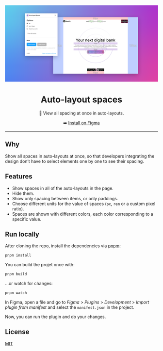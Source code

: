 ![Cover](./assets/cover.png)

<div align="center">

# Auto-layout spaces

👀 View all spacing at once in auto-layouts.

➡️ [Install on Figma](https://www.figma.com/community/plugin/1141632283161323116/Auto-layout-Spaces)

</div>

---

## Why

Show all spaces in auto-layouts at once, so that developers integrating the design don’t have to select elements one by one to see their spacing.

## Features

- Show spaces in all of the auto-layouts in the page.
- Hide them.
- Show only spacing between items, or only paddings.
- Choose different units for the value of spaces (`px`, `rem` or a custom pixel ratio).
- Spaces are shown with different colors, each color corresponding to a specific value.

## Run locally

After cloning the repo, install the dependencies via [pnpm](https://pnpm.io/):

```bash
pnpm install
```

You can build the projet once with:

```bash
pnpm build
```

...or watch for changes:

```bash
pnpm watch
```

In Figma, open a file and go to _Figma_ > _Plugins_ > _Development_ > _Import plugin from manifest_ and select the `manifest.json` in the project.

Now, you can run the plugin and do your changes.

## License

[MIT](./LICENSE)
